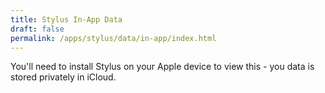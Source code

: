 ```yaml
---
title: Stylus In-App Data
draft: false
permalink: /apps/stylus/data/in-app/index.html
---
```


You'll need to install Stylus on your Apple device to view this - you data is stored privately in iCloud.